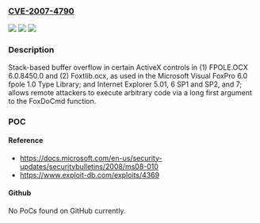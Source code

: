 ### [CVE-2007-4790](https://cve.mitre.org/cgi-bin/cvename.cgi?name=CVE-2007-4790)
![](https://img.shields.io/static/v1?label=Product&message=n%2Fa&color=blue)
![](https://img.shields.io/static/v1?label=Version&message=n%2Fa&color=blue)
![](https://img.shields.io/static/v1?label=Vulnerability&message=n%2Fa&color=brighgreen)

### Description

Stack-based buffer overflow in certain ActiveX controls in (1) FPOLE.OCX 6.0.8450.0 and (2) Foxtlib.ocx, as used in the Microsoft Visual FoxPro 6.0 fpole 1.0 Type Library; and Internet Explorer 5.01, 6 SP1 and SP2, and 7; allows remote attackers to execute arbitrary code via a long first argument to the FoxDoCmd function.

### POC

#### Reference
- https://docs.microsoft.com/en-us/security-updates/securitybulletins/2008/ms08-010
- https://www.exploit-db.com/exploits/4369

#### Github
No PoCs found on GitHub currently.

